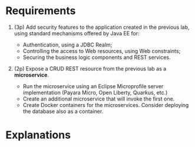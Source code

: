 # **Requirements**


1.  (3p) Add security features to the application created in the previous lab, using standard mechanisms offered by Java EE for:
    
    -   Authentication, using a JDBC Realm;
    -   Controlling the access to Web resources, using Web constraints;
    -   Securing the business logic components and REST services.
    
      
    
2.  (2p) Expose a CRUD REST resource from the previous lab as a **microservice**.
    -   Run the microservice using an Eclipse Microprofile server implementation (Payara Micro, Open Liberty, Quarkus, etc.)
    -   Create an additional microservice that will invoke the first one.
    -   Create Docker containers for the microservices. Consider deploying the database also as a container.

# **Explanations**
